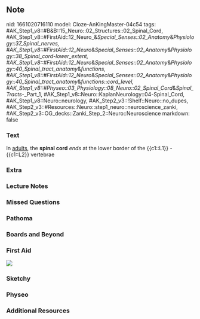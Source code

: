 ## Note
nid: 1661020716110
model: Cloze-AnKingMaster-04c54
tags: #AK_Step1_v8::#B&B::15_Neuro::02_Structures::02_Spinal_Cord, #AK_Step1_v8::#FirstAid::12_Neuro_&_Special_Senses::02_Anatomy_&_Physiology::37_Spinal_nerves, #AK_Step1_v8::#FirstAid::12_Neuro_&_Special_Senses::02_Anatomy_&_Physiology::38_Spinal_cord_-_lower_extent, #AK_Step1_v8::#FirstAid::12_Neuro_&_Special_Senses::02_Anatomy_&_Physiology::40_Spinal_tract_anatomy_&_functions, #AK_Step1_v8::#FirstAid::12_Neuro_&_Special_Senses::02_Anatomy_&_Physiology::40_Spinal_tract_anatomy_&_functions::cord_level, #AK_Step1_v8::#Physeo::03_Physiology::08_Neuro::02_Spinal_Cord_&_Spinal_Tracts_-_Part_1, #AK_Step1_v8::Neuro::KaplanNeurology::04-Spinal_Cord, #AK_Step1_v8::Neuro::neurology, #AK_Step2_v3::!Shelf::Neuro::no_dupes, #AK_Step2_v3::#Resources::Neuro::step1_neuro::neuroscience_zanki, #AK_Step2_v3::OG_decks::Zanki_Step_2::Neuro::Neuroscience
markdown: false

### Text
<div>
  In <u>adults</u>, the <b>spinal cord</b> <i>ends</i> at the lower
  border of the {{c1::L1}} - {{c1::L2}} vertebrae
</div>

### Extra


### Lecture Notes


### Missed Questions


### Pathoma


### Boards and Beyond


### First Aid
<img src="tmpc6rbX1.png">

### Sketchy


### Physeo


### Additional Resources

